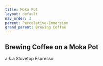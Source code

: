 ```yaml
---
title: Moka Pot
layout: default
nav_order: 3
parent: Percolative-Immersion
grand_parent: Brewing Coffee
---
```


## Brewing Coffee on a Moka Pot
a.k.a Stovetop Espresso
